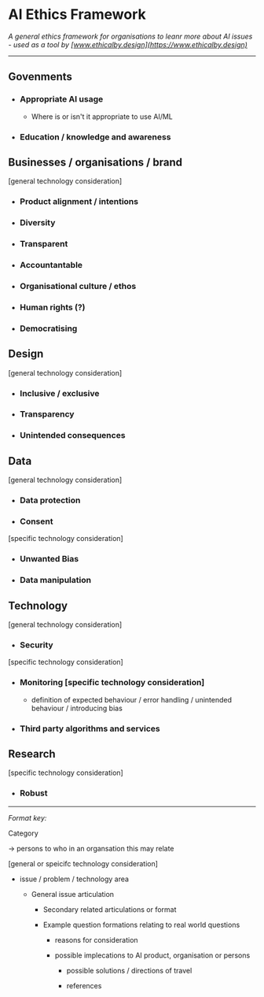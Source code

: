 # AI Ethics Framework

*A general ethics framework for organisations to leanr more about AI issues - used as a tool by [www.ethicalby.design](https://www.ethicalby.design)*

***

## Govenments

- ### Appropriate AI usage
  
  - Where is or isn't it appropriate to use AI/ML

- ### Education / knowledge and awareness

## Businesses / organisations / brand

[general technology consideration]

- ### Product alignment / intentions

- ### Diversity

- ### Transparent

- ### Accountantable

- ### Organisational culture / ethos

- ### Human rights (?)

- ### Democratising


## Design

[general technology consideration]

- ### Inclusive / exclusive

- ### Transparency

- ### Unintended consequences

## Data

[general technology consideration]

- ### Data protection

- ### Consent

[specific technology consideration]

- ### Unwanted Bias

- ### Data manipulation

## Technology

[general technology consideration]

- ### Security

[specific technology consideration]

- ### Monitoring [specific technology consideration]
  
  - definition of expected behaviour / error handling / unintended behaviour / introducing bias

- ### Third party algorithms and services


## Research

[specific technology consideration]

- ### Robust

***

*Format key:*

Category

-> persons to who in an organsation this may relate

[general or speicifc technology consideration]

- issue / problem / technology area

  - General issue articulation

    - Secondary related articulations or format

    - Example question formations relating to real world questions

      - reasons for consideration

      - possible implecations to AI product, organisation or persons

        - possible solutions / directions of travel

        - references
